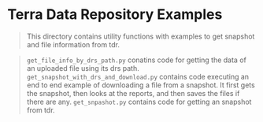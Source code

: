 # Terra Data Repository Examples

> This directory contains utility functions with examples to get snapshot and file information from tdr.

> `get_file_info_by_drs_path.py` conatins code for getting the data of an uploaded file using its drs path.
> `get_snapshot_with_drs_and_download.py` contains code executing an end to end example of downloading a file
> from a snapshot. It first gets the snapshot, then looks at the reports, and then saves the files if there are
> any.
> `get_snpashot.py` contains code for getting an snapshot from tdr.
